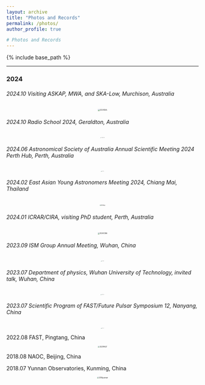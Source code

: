 ```yaml
---
layout: archive
title: "Photos and Records"
permalink: /photos/
author_profile: true

# Photos and Records
---
```






{% include base_path %}

----

### 2024

###### 2024.10 Visiting ASKAP, MWA, and SKA-Low, Murchison, Australia

<div style="text-align: center;">
    <img src="https://xianghancui.github.io/images/photos/2024SKA.png" alt="2024SKA" style="zoom: 30%;" />
</div>



###### 2024.10 Radio School 2024, Geraldton, Australia

<div style="text-align: center;">
    <img src="https://xianghancui.github.io/images/photos/2024radioschool.jpg" alt="2024radioschool" style="zoom: 10%;" />
</div>



###### 2024.06 Astronomical Society of Australia Annual Scientific Meeting 2024 Perth Hub, Perth, Australia

<div style="text-align: center;">
    <img src="https://xianghancui.github.io/images/photos/2024ASA.jpg" alt="2024ASA" style="zoom: 10%;" />
</div>



###### 2024.02 East Asian Young Astronomers Meeting 2024, Chiang Mai, Thailand

<div style="text-align: center;">
    <img src="https://xianghancui.github.io/images/photos/2024thai.png" alt="2024thai" style="zoom: 20%;" />
</div>



###### 2024.01 ICRAR/CIRA, visiting PhD student, Perth, Australia

<div style="text-align: center;">
    <img src="https://xianghancui.github.io/images/photos/2024CIRA.png" alt="2024CIRA" style="zoom: 30%;" />
</div>



###### 2023.09 ISM Group Annual Meeting, Wuhan, China

<div style="text-align: center;">
    <img src="https://xianghancui.github.io/images/photos/2023ISM.JPG" alt="2023ISM" style="zoom: 10%;" />
</div>



###### 2023.07 Department of physics, Wuhan University of Technology, invited talk, Wuhan, China

<div style="text-align: center;">
    <img src="https://xianghancui.github.io/images/photos/2023WHUT.jpg" alt="2023WHUT" style="zoom: 10%;" />
</div>



###### 2023.07 Scientific Program of FAST/Future Pulsar Symposium 12, Nanyang, China

<div style="text-align: center;">
    <img src="https://xianghancui.github.io/images/photos/2023FPS.jpg" alt="2023FPS" style="zoom: 10%;" />
</div>



2022.08 FAST, Pingtang, China

<div style="text-align: center;">
    <img src="https://xianghancui.github.io/images/photos/2021FAST.png" alt="2021FAST" style="zoom: 30%;" />
</div>

2018.08 NAOC, Beijing, China



2018.07 Yunnan Observatories, Kunming, China

<div style="text-align: center;">
    <img src="https://xianghancui.github.io/images/photos/2018yunnan.png" alt="2018yunnan" style="zoom: 30%;" />
</div>
